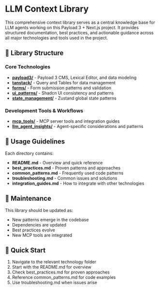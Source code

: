 # LLM Context Library

This comprehensive context library serves as a central knowledge base for LLM agents working on this Payload 3 + Next.js project. It provides structured documentation, best practices, and actionable guidance across all major technologies and tools used in the project.

## 📁 Library Structure

### Core Technologies
- **[payload3/](./payload3/)** - Payload 3 CMS, Lexical Editor, and data modeling
- **[tanstack/](./tanstack/)** - Query and Tables for data management
- **[forms/](./forms/)** - Form submission patterns and validation
- **[ui_patterns/](./ui_patterns/)** - Shadcn UI consistency and patterns
- **[state_management/](./state_management/)** - Zustand global state patterns

### Development Tools & Workflows
- **[mcp_tools/](./mcp_tools/)** - MCP server tools and integration guides
- **[llm_agent_insights/](./llm_agent_insights/)** - Agent-specific considerations and patterns

## 🎯 Usage Guidelines

Each directory contains:
- **README.md** - Overview and quick reference
- **best_practices.md** - Proven patterns and approaches
- **common_patterns.md** - Frequently used code patterns
- **troubleshooting.md** - Common issues and solutions
- **integration_guides.md** - How to integrate with other technologies

## 🔄 Maintenance

This library should be updated as:
- New patterns emerge in the codebase
- Dependencies are updated
- Best practices evolve
- New MCP tools are integrated

## 📖 Quick Start

1. Navigate to the relevant technology folder
2. Start with the README.md for overview
3. Check best_practices.md for proven approaches
4. Reference common_patterns.md for code examples
5. Use troubleshooting.md when issues arise